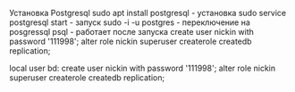 
Установка Postgresql
sudo apt install postgresql - установка
sudo service postgresql start - запуск
sudo -i -u postgres - переключение на posgressql
psql - работает после запуска
create user nickin with password '111998'; alter role nickin superuser createrole createdb replication;

local user bd:
create user nickin with password '111998'; alter role nickin superuser createrole createdb replication;